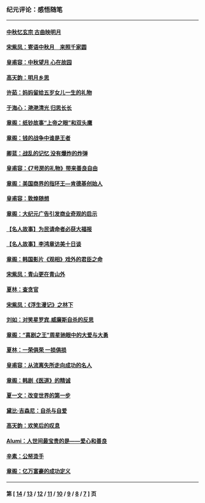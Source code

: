 ### 纪元评论：感悟随笔
---
#### [中秋忆玄宗 古曲映明月](../../pages/nsc1035/n4243694.md) 
#### [宋紫凤：寄语中秋月　来照千家圆](../../pages/nsc1035/n4243106.md) 
#### [皇甫容：中秋望月 心在故园](../../pages/nsc1035/n4243077.md) 
#### [高天韵：明月乡思](../../pages/nsc1035/n4243070.md) 
#### [许茹：妈妈留给五岁女儿一生的礼物](../../pages/nsc1035/n4242891.md) 
#### [于海心：滟滟清光  归思长长](../../pages/nsc1035/n4241898.md) 
#### [章阁：纸钞故事“上帝之眼”和双头鹰](../../pages/nsc1035/n4242454.md) 
#### [章阁：钱的战争中谁是王者](../../pages/nsc1035/n4240521.md) 
#### [卿蓝：战乱的记忆 没有爆炸的炸弹](../../pages/nsc1035/n4240481.md) 
#### [皇甫容：《7号房的礼物》带来善良自由](../../pages/nsc1035/n4238555.md) 
#### [章阁：美国商界的指环王—肯德基创始人](../../pages/nsc1035/n4235757.md) 
#### [皇甫容：敦煌随想](../../pages/nsc1035/n4234493.md) 
#### [章阁：大纪元广告引发商业奇观的启示](../../pages/nsc1035/n4234487.md) 
#### [【名人故事】为民请命者必获大福报](../../pages/nsc1035/n4233316.md) 
#### [【名人故事】李鸿章访美十日谈](../../pages/nsc1035/n4232395.md) 
#### [章阁：韩国影片《观相》戏外的君臣之命](../../pages/nsc1035/n4232358.md) 
#### [宋紫凤：青山更在青山外](../../pages/nsc1035/n4231986.md) 
#### [夏林：查贪官](../../pages/nsc1035/n4231349.md) 
#### [宋紫凤：《浮生漫记》之林下](../../pages/nsc1035/n4228982.md) 
#### [刘如：对笑星罗宾.威廉斯自杀的反思](../../pages/nsc1035/n4228188.md) 
#### [章阁：“喜剧之王”周星驰眼中的大爱与大勇](../../pages/nsc1035/n4226814.md) 
#### [夏林：一荣俱荣 一损俱损](../../pages/nsc1035/n4226183.md) 
#### [皇甫容：从流离失所走向成功的名人](../../pages/nsc1035/n4226223.md) 
#### [章阁：韩剧《医道》的精诚](../../pages/nsc1035/n4226191.md) 
#### [夏一文：改变世界的第一步](../../pages/nsc1035/n4225590.md) 
#### [黛比·吉森尼：自杀与自爱](../../pages/nsc1035/n4225349.md) 
#### [高天韵：欢笑后的叹息](../../pages/nsc1035/n4224829.md) 
#### [Alumi：人世间最宝贵的是——爱心和善良](../../pages/nsc1035/n4224683.md) 
#### [辛素：公帑烫手](../../pages/nsc1035/n4224412.md) 
#### [章阁：亿万富豪的成功定义](../../pages/nsc1035/n4223598.md) 

---
#### 第 [ [14](./14.md) / [13](./13.md) / [12](./12.md) / [11](./11.md) / [10](./10.md) / [9](./9.md) / [8](./8.md) / [7](./7.md) ] 页
